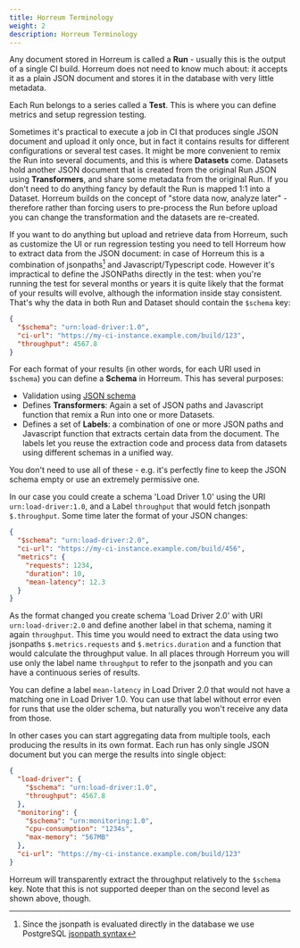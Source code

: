 ```yaml
---
title: Horreum Terminology
weight: 2
description: Horreum Terminology
---
```


Any document stored in Horreum is called a **Run** - usually this is the output of a single CI build. Horreum does not need to know much about: it accepts it as a plain JSON document and stores it in the database with very little metadata.

Each Run belongs to a series called a **Test**. This is where you can define metrics and setup regression testing.

Sometimes it's practical to execute a job in CI that produces single JSON document and upload it only once, but in fact it contains results for different configurations or several test cases. It might be more convenient to remix the Run into several documents, and this is where **Datasets** come. Datasets hold another JSON document that is created from the original Run JSON using **Transformers**, and share some metadata from the original Run. If you don't need to do anything fancy by default the Run is mapped 1:1 into a Dataset. Horreum builds on the concept of "store data now, analyze later" - therefore rather than forcing users to pre-process the Run before upload you can change the transformation and the datasets are re-created.

If you want to do anything but upload and retrieve data from Horreum, such as customize the UI or run regression testing you need to tell Horreum how to extract data from the JSON document: in case of Horreum this is a combination of jsonpaths[^1] and Javascript/Typescript code. However it's impractical to define the JSONPaths directly in the test: when you're running the test for several months or years it is quite likely that the format of your results will evolve, although the information inside stay consistent. That's why the data in both Run and Dataset should contain the `$schema` key:

```json
{
  "$schema": "urn:load-driver:1.0",
  "ci-url": "https://my-ci-instance.example.com/build/123",
  "throughput": 4567.8
}
```

For each format of your results (in other words, for each URI used in `$schema`) you can define a **Schema** in Horreum. This has several purposes:

- Validation using [JSON schema](https://json-schema.org/)
- Defines **Transformers**: Again a set of JSON paths and Javascript function that remix a Run into one or more Datasets.
- Defines a set of **Labels**: a combination of one or more JSON paths and Javascript function that extracts certain data from the document. The labels let you reuse the extraction code and process data from datasets using different schemas in a unified way.

You don't need to use all of these - e.g. it's perfectly fine to keep the JSON schema empty or use an extremely permissive one.

In our case you could create a schema 'Load Driver 1.0' using the URI `urn:load-driver:1.0`, and a Label `throughput` that would fetch jsonpath `$.throughput`. Some time later the format of your JSON changes:

```json
{
  "$schema": "urn:load-driver:2.0",
  "ci-url": "https://my-ci-instance.example.com/build/456",
  "metrics": {
    "requests": 1234,
    "duration": 10,
    "mean-latency": 12.3
  }
}
```

As the format changed you create schema 'Load Driver 2.0' with URI `urn:load-driver:2.0` and define another label in that schema, naming it again `throughput`. This time you would need to extract the data using two jsonpaths `$.metrics.requests` and `$.metrics.duration` and a function that would calculate the throughput value. In all places through Horreum you will use only the label name `throughput` to refer to the jsonpath and you can have a continuous series of results.

You can define a label `mean-latency` in Load Driver 2.0 that would not have a matching one in Load Driver 1.0. You can use that label without error even for runs that use the older schema, but naturally you won't receive any data from those.

In other cases you can start aggregating data from multiple tools, each producing the results in its own format. Each run has only single JSON document but you can merge the results into single object:

```json
{
  "load-driver": {
    "$schema": "urn:load-driver:1.0",
    "throughput": 4567.8
  },
  "monitoring": {
    "$schema": "urn:monitoring:1.0",
    "cpu-consumption": "1234s",
    "max-memory": "567MB"
  },
  "ci-url": "https://my-ci-instance.example.com/build/123"
}
```

Horreum will transparently extract the throughput relatively to the `$schema` key. Note that this is not supported deeper than on the second level as shown above, though.

[^1]: Since the jsonpath is evaluated directly in the database we use PostgreSQL [jsonpath syntax](https://www.postgresql.org/docs/12/datatype-json.html#DATATYPE-JSONPATH)
